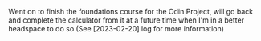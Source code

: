Went on to finish the foundations course for the Odin Project, will go back and complete the calculator from it at a future time when I'm in a better headspace to do so (See [2023-02-20] log for more information)

